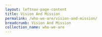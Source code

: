 ```yaml
---
layout: leftnav-page-content
title: Vision And Mission
permalink: /who-we-are/vision-and-mission/
breadcrumb: Vision And Mission
collection_name: who-we-are
---
```

